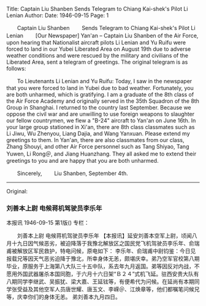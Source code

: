 Title: Captain Liu Shanben Sends Telegram to Chiang Kai-shek's Pilot Li Lenian
Author:
Date: 1946-09-15
Page: 1

　　Captain Liu Shanben
　　Sends Telegram to Chiang Kai-shek's Pilot Li Lenian
　　[Our Newspaper] Yan'an – Captain Liu Shanben of the Air Force, upon hearing that Nationalist aircraft pilots Li Lenian and Yu Ruifu were forced to land in our Yubei Liberated Area on August 19th due to adverse weather conditions and were rescued by the military and civilians of the Liberated Area, sent a telegram of greetings. The original telegram is as follows:

　　To Lieutenants Li Lenian and Yu Ruifu: Today, I saw in the newspaper that you were forced to land in Yubei due to bad weather. Fortunately, you are both unharmed, which is gratifying. I am a graduate of the 8th class of the Air Force Academy and originally served in the 35th Squadron of the 8th Group in Shanghai. I returned to the country last September. Because we oppose the civil war and are unwilling to use foreign weapons to slaughter our fellow countrymen, we flew a "B-24" aircraft to Yan'an on June 16th. In your large group stationed in Xi'an, there are 8th class classmates such as Li Jiwu, Wu Zhenyou, Liang Dajia, and Wang Yanxuan. Please extend my greetings to them. In Yan'an, there are also classmates from our class, Zhang Shouyi, and other Air Force personnel such as Tang Shiyao, Tang Yuwen, Li Rong＠, and Jiang Huanzhang. They all asked me to extend their greetings to you and are happy that you are both unharmed.

　　Sincerely,
　　Liu Shanben, September 4th.



<hr /> 

Original: 


### 刘善本上尉  电候蒋机驾驶员李乐年
本报讯
1946-09-15
第1版()
专栏：

　　刘善本上尉
    电候蒋机驾驶员李乐年
    【本报讯】延安刘善本空军上尉，顷闻八月十九日因气候恶劣，被迫降落于我豫北解放区之国民党飞机驾驶员李乐年、俞瑞甫被解放区军民救护，特电问候，原电如下：
    李乐年、俞瑞甫中尉钧鉴：今日见报载兄等因天气恶劣迫降于豫北，所幸身体无恙，颇堪庆幸。弟乃空军官校第八期毕业，原服务于上海第八大队三十五中队，系去年九月返国。弟等因反对内战，不愿用外国武器屠杀本国同胞，于六月十六日架“Ｂ２４”式机飞延。驻西安贵大队有八期同学李继武、吴振犹、梁大嘉、王延铉等，有便希代为问候。在延尚有本期同学张受益及其他空军人员唐世耀、唐玉文、李嵘＠、江焕章等，他们都嘱笔问候兄等，庆幸你们的身体无恙。
    弟刘善本九月四日。
